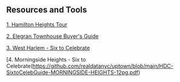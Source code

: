 ## Resources and Tools

[1. Hamilton Heights Tour](https://github.com/realdatanyc/uptown/blob/main/Hamilton%20Heights%20Tour%20-%20Elegran.pdf)

[2. Elegran Townhouse Buyer's Guide](https://github.com/realdatanyc/uptown/blob/main/Elegran%20Buyers%20Guide%20to%20Townhouses.pdf)

[3. West Harlem - Six to Celebrate](https://github.com/realdatanyc/uptown/blob/main/WestHarlem-SixToCeleb.pdf)

[4. Morningside Heights - Six to Celebrate(https://github.com/realdatanyc/uptown/blob/main/HDC-SixtoCelebGuide-MORNINGSIDE-HEIGHTS-12pg.pdf)




